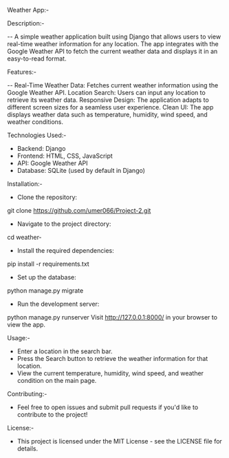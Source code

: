 Weather App:-

Description:-

--    A simple weather application built using Django that allows users to view real-time weather information for any location. The app integrates with the Google Weather API to fetch the current weather data and displays it in an easy-to-read format.

Features:-

--    Real-Time Weather Data: Fetches current weather information using the Google Weather API.
Location Search: Users can input any location to retrieve its weather data.
Responsive Design: The application adapts to different screen sizes for a seamless user experience.
Clean UI: The app displays weather data such as temperature, humidity, wind speed, and weather conditions.

Technologies Used:-

- Backend: Django
- Frontend: HTML, CSS, JavaScript
- API: Google Weather API
- Database: SQLite (used by default in Django)

Installation:-
- Clone the repository:

git clone https://github.com/umer066/Project-2.git

- Navigate to the project directory:

cd weather-

- Install the required dependencies:

pip install -r requirements.txt

- Set up the database:

python manage.py migrate

- Run the development server:


python manage.py runserver
Visit http://127.0.0.1:8000/ in your browser to view the app.



Usage:-

- Enter a location in the search bar.
- Press the Search button to retrieve the weather information for that location.
- View the current temperature, humidity, wind speed, and weather condition on the main page.

Contributing:-
- Feel free to open issues and submit pull requests if you'd like to contribute to the project!

License:-
- This project is licensed under the MIT License - see the LICENSE file for details.

